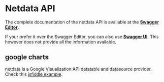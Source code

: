 # Netdata API

The complete documentation of the netdata API is available at the **[Swagger Editor](http://editor.swagger.io/#/?import=https://raw.githubusercontent.com/firehol/netdata/master/web/netdata-swagger.yaml)**.

If your prefer it over the Swagger Editor, you can also use **[Swagger UI](http://my-netdata.io/swagger/#!/default/get_data)**. This however does not provide all the information available.

## google charts

netdata is a Google Visualization API datatable and datasource provider. Check this [jsfiddle example](https://jsfiddle.net/ktsaou/ensu4uws/7/).
